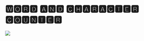 # 🆆🅾🆁🅳 🅰🅽🅳 🅲🅷🅰🆁🅰🅲🆃🅴🆁 🅲🅾🆄🅽🆃🅴🆁

<img src="https://user-images.githubusercontent.com/96183163/203134742-a37d0799-0069-4dc0-99c4-384104082d33.png" />
